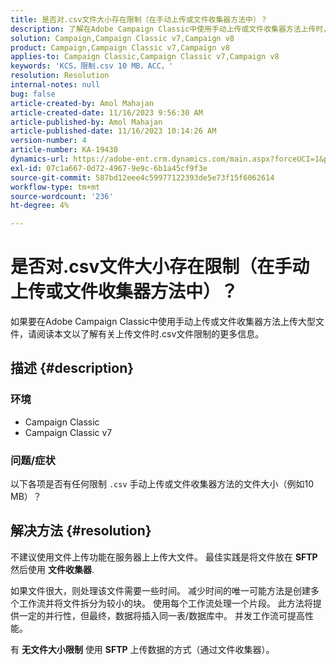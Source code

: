 ```yaml
---
title: 是否对.csv文件大小存在限制（在手动上传或文件收集器方法中）？
description: 了解在Adobe Campaign Classic中使用手动上传或文件收集器方法上传时，.csv文件大小是否有任何限制。
solution: Campaign,Campaign Classic v7,Campaign v8
product: Campaign,Campaign Classic v7,Campaign v8
applies-to: Campaign Classic,Campaign Classic v7,Campaign v8
keywords: 'KCS，限制.csv 10 MB，ACC，'
resolution: Resolution
internal-notes: null
bug: false
article-created-by: Amol Mahajan
article-created-date: 11/16/2023 9:56:30 AM
article-published-by: Amol Mahajan
article-published-date: 11/16/2023 10:14:26 AM
version-number: 4
article-number: KA-19430
dynamics-url: https://adobe-ent.crm.dynamics.com/main.aspx?forceUCI=1&pagetype=entityrecord&etn=knowledgearticle&id=3ea17268-6684-ee11-8179-6045bd006b4b
exl-id: 07c1a667-0d72-4967-9e9c-6b1a45cf9f3e
source-git-commit: 587bd12eee4c59977122393de5e73f15f6062614
workflow-type: tm+mt
source-wordcount: '236'
ht-degree: 4%

---
```


# 是否对.csv文件大小存在限制（在手动上传或文件收集器方法中）？


如果要在Adobe Campaign Classic中使用手动上传或文件收集器方法上传大型文件，请阅读本文以了解有关上传文件时.csv文件限制的更多信息。

## 描述 {#description}


### <b>环境</b>

- Campaign Classic
- Campaign Classic v7




### <b>问题/症状</b>

以下各项是否有任何限制 `.csv` 手动上传或文件收集器方法的文件大小（例如10 MB）？


## 解决方法 {#resolution}


不建议使用文件上传功能在服务器上上传大文件。 最佳实践是将文件放在 <b>SFTP</b> 然后使用 <b>文件收集器</b>.

如果文件很大，则处理该文件需要一些时间。 减少时间的唯一可能方法是创建多个工作流并将文件拆分为较小的块。 使用每个工作流处理一个片段。 此方法将提供一定的并行性，但最终，数据将插入同一表/数据库中。 并发工作流可提高性能。

有 <b>无文件大小限制</b> 使用 <b>SFTP</b> 上传数据的方式（通过文件收集器）。
